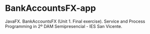 # BankAccountsFX-app
JavaFX. BankAccountsFX (Unit 1. Final exercise). Service and Process Programming in 2º DAM Semipresencial - IES San Vicente.
